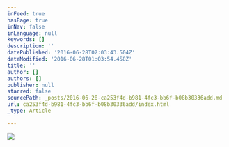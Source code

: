 ```yaml
---
inFeed: true
hasPage: true
inNav: false
inLanguage: null
keywords: []
description: ''
datePublished: '2016-06-28T02:03:43.504Z'
dateModified: '2016-06-28T01:03:54.458Z'
title: ''
author: []
authors: []
publisher: null
starred: false
sourcePath: _posts/2016-06-28-ca253f4d-b981-4fc3-bb6f-b08b30336add.md
url: ca253f4d-b981-4fc3-bb6f-b08b30336add/index.html
_type: Article

---
```

![](https://the-grid-user-content.s3-us-west-2.amazonaws.com/91d7938a-d379-4bce-a1b3-35dd0e821a84.jpg)